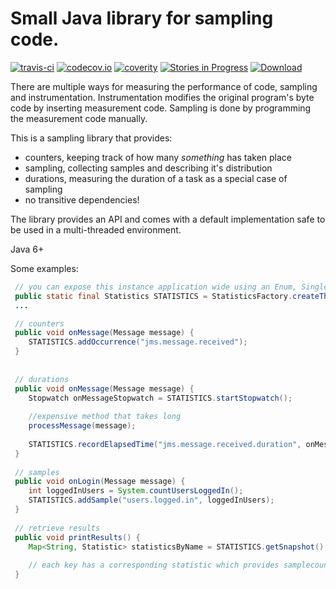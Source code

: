 # Small Java library for sampling code.

[![travis-ci](https://travis-ci.org/toefel18/patan.svg?branch=master "build")](https://travis-ci.org/toefel18/patan) [![codecov.io](https://codecov.io/github/toefel18/patan/coverage.svg?branch=master "coverage")](https://codecov.io/github/toefel18/patan) [![coverity](https://scan.coverity.com/projects/7773/badge.svg "Coverity Scan Build Status")](https://scan.coverity.com/projects/toefel18-patan) [![Stories in Progress](https://badge.waffle.io/toefel18/patan.svg?label=patan%3Ain%20progress&title=In%20Progress)](http://waffle.io/toefel18/patan) [ ![Download](https://api.bintray.com/packages/toefel18/maven/patan/images/download.svg) ](https://bintray.com/toefel18/maven/patan/_latestVersion)

There are multiple ways for measuring the performance of code, sampling and instrumentation. Instrumentation modifies the original program's byte code by inserting measurement code. Sampling is done by programming the measurement code manually. 

This is a sampling library that provides:
  - counters, keeping track of how many *something* has taken place
  - sampling, collecting samples and describing it's distribution
  - durations, measuring the duration of a task as a special case of sampling
  - no transitive dependencies!

The library provides an API and comes with a default implementation safe to be used in a multi-threaded environment. 

Java 6+

Some examples:

```java
 // you can expose this instance application wide using an Enum, Singleton or perhaps as a spring-bean
 public static final Statistics STATISTICS = StatisticsFactory.createThreadsafeStatistics();
 ...

 // counters
 public void onMessage(Message message) {
    STATISTICS.addOccurrence("jms.message.received");
 }
 
 
 // durations
 public void onMessage(Message message) {
    Stopwatch onMessageStopwatch = STATISTICS.startStopwatch();
    
    //expensive method that takes long
    processMessage(message);
    
    STATISTICS.recordElapsedTime("jms.message.received.duration", onMessageStopwatch);    
 }
 
 // samples
 public void onLogin(Message message) {
    int loggedInUsers = System.countUsersLoggedIn();
    STATISTICS.addSample("users.logged.in", loggedInUsers);    
 }
 
 // retrieve results 
 public void printResults() {
    Map<String, Statistic> statisticsByName = STATISTICS.getSnapshot();
    
    // each key has a corresponding statistic which provides samplecount/min/max/avg/variance/standarddeviation
 }
 
```
